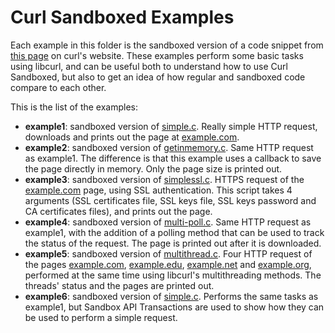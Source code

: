 # Curl Sandboxed Examples

Each example in this folder is the sandboxed version of a code snippet from [this page](https://curl.haxx.se/libcurl/c/example.html) on curl's website. These examples perform some basic tasks using libcurl, and can be useful both to understand how to use Curl Sandboxed, but also to get an idea of how regular and sandboxed code compare to each other.

This is the list of the examples:

- **example1**: sandboxed version of [simple.c](https://curl.haxx.se/libcurl/c/simple.html). Really simple HTTP request, downloads and prints out the page at [example.com](http://example.com).
- **example2**: sandboxed version of [getinmemory.c](https://curl.haxx.se/libcurl/c/getinmemory.html). Same HTTP request as example1. The difference is that this example uses a callback to save the page directly in memory. Only the page size is printed out.
- **example3**: sandboxed version of [simplessl.c](https://curl.haxx.se/libcurl/c/simplessl.html). HTTPS request of the [example.com](https://example.com) page, using SSL authentication. This script takes 4 arguments (SSL certificates file, SSL keys file, SSL keys password and CA certificates files), and prints out the page.
- **example4**: sandboxed version of [multi-poll.c](https://curl.haxx.se/libcurl/c/multi-poll.html). Same HTTP request as example1, with the addition of a polling method that can be used to track the status of the request. The page is printed out after it is downloaded.
- **example5**: sandboxed version of [multithread.c](https://curl.haxx.se/libcurl/c/multithread.html). Four HTTP request of the pages [example.com](http://example.com), [example.edu](http://example.edu), [example.net](http://example.net) and [example.org](http://example.org), performed at the same time using libcurl's multithreading methods. The threads' status and the pages are printed out.
- **example6**: sandboxed version of [simple.c](https://curl.haxx.se/libcurl/c/simple.html). Performs the same tasks as example1, but Sandbox API Transactions are used to show how they can be used to perform a simple request.